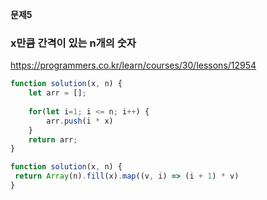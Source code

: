 **문제5**

### x만큼 간격이 있는 n개의 숫자

https://programmers.co.kr/learn/courses/30/lessons/12954

```js
function solution(x, n) {
    let arr = [];
    
    for(let i=1; i <= n; i++) {
        arr.push(i * x)
    }
    return arr;
}
```

```js
function solution(x, n) {
 return Array(n).fill(x).map((v, i) => (i + 1) * v)
}
```